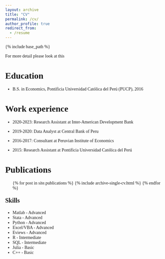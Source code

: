 ```yaml
---
layout: archive
title: "CV"
permalink: /cv/
author_profile: true
redirect_from:
  - /resume
---
```


{% include base_path %}

<head>
  <link rel="stylesheet" type="text/css" href="https://cdn.jsdelivr.net/gh/aaaakshat/cm-web-fonts@latest/fonts.css">
  <style>
    body {
      font-family: "Computer Modern Serif", Typewriter;
    }
  </style>
</head>



For more detail please look at this

Education
======
* B.S. in Economics, Pontificia Universidad Católica del Perú (PUCP), 2016

Work experience
======
* 2020-2023: Research Assistant at Inter-American Development Bank

* 2019-2020: Data Analyst at Central Bank of Peru

* 2016-2017: Consultant at Peruvian Institute of Economics

* 2015: Research Assistant at Pontificia Universidad Católica del Perú
  
Publications
======
  <ul>{% for post in site.publications %}
    {% include archive-single-cv.html %}
  {% endfor %}</ul>
  

<p style="font-size: 20px; font-weight: bold;">Skills</p>

<style>
.skills-list {
  font-size: 14px;
}
</style>

<ul class="skills-list">
  <li>Matlab - Advanced</li>
  <li>Stata - Advanced</li>
  <li>Python - Advanced</li>
  <li>Excel/VBA - Advanced</li>
  <li>Eviews - Advanced</li>
  <li>R - Intermediate</li>
  <li>SQL - Intermediate</li>
  <li>Julia - Basic</li>
  <li>C++ - Basic</li>
</ul>
